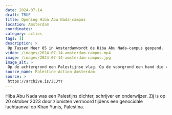```yaml
---
date: 2024-07-14
draft: TRUE
title: Opening Hiba Abu Nada-campus
location: Amsterdam
coordinates: 
category: acties
tags: []
description: > 
 Op Tussen Meer 85 in Amsterdamwordt de Hiba Abu Nada-campus geopend.
video: /images/2024-07-14-amsterdam-campus.mp4
image: /images/2024-07-14-amsterdam-campus.jpg
image_alt: > 
 Op de achtergrond een Palestijnse vlag. Op de voorgrond een hand die verticaal omgevouwen een A4-blad ophoudt, met daarop tekst in het Nederlands en in het Arabisch. Een deel van de tekst luidt: 'In een koude, individualistische samenleving die ons berooft van gemeenschap en vertrouwen streven wij ernaar een toegankelijk en open centrum voor wederzijdse hulp te zijn, eenbaken van hoop voor de mensen, voor het volk, wat verenigd, nooit zal worden verslagen! Kom gerust binnen. Drink een kopje koffie. Sluit je aan bij onze beweging. En zeg het voort. Met strijdbare groet, De Vrije Universiteit van het Volk, De Hiba Abu Nash [sic] Campus. Niemand is vrij tot iedereen vrij ...'. Onderaan de pagina staat een cirkel met daarin een portret van een persoon en de tekst 'Hiba Abu Nada Campus'.
source_name: Palestine Action Amsterdam
source: > 
 https://archive.is/JCJYY
---
```

Hiba Abu Nada was een Palestijns dichter, schrijver en onderwijzer. Zij is op 20 oktober 2023 door zionisten vermoord tijdens een genocidale luchtaanval op Khan Yunis, Palestina.